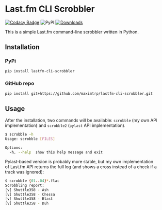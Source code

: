 # Last.fm CLI Scrobbler

[![Codacy Badge](https://app.codacy.com/project/badge/Grade/2ef30d84737c4e509dd16a45e63b8d98)](https://www.codacy.com/gh/maximtrp/lastfm-cli-scrobbler/dashboard?utm_source=github.com&amp;utm_medium=referral&amp;utm_content=maximtrp/lastfm-cli-scrobbler&amp;utm_campaign=Badge_Grade)
![PyPI](https://img.shields.io/pypi/v/lastfm-cli-scrobbler)
[![Downloads](https://pepy.tech/badge/lastfm-cli-scrobbler)](https://pepy.tech/project/lastfm-cli-scrobbler)

This is a simple Last.fm command-line scrobbler written in Python.

## Installation

### PyPi

```bash
pip install lastfm-cli-scrobbler
```

### GitHub repo

```bash
pip install git+https://github.com/maximtrp/lastfm-cli-scrobbler.git
```

## Usage 

After the installation, two commands will be available: `scrobble` (my own API implementation) and `scrobble2` (`pylast` API implementation).

```bash
$ scrobble -h
Usage: scrobble [FILES]

Options:
  -h, --help  show this help message and exit
```

Pylast-based version is probably more stable, but my own implementation of Last.fm API returns the full log (and shows a cross instead of a check if a track was ignored):

```bash
$ scrobble {01..04}*.flac
Scrobbling report:
[v] Shuttle358 - Ash
[v] Shuttle358 - Chessa
[v] Shuttle358 - Blast
[v] Shuttle358 - Duh
```
